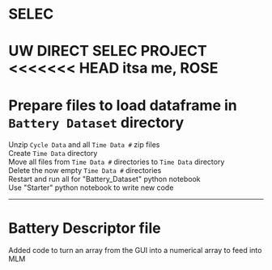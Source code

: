 # SELEC
UW DIRECT SELEC PROJECT
<<<<<<< HEAD
itsa me, ROSE
=======

# Prepare files to load dataframe in `Battery Dataset` directory
Unzip `Cycle Data` and all `Time Data #` zip files <br>
Create `Time Data` directory <br>
Move all files from `Time Data #` directories to `Time Data` directory <br>
Delete the now empty `Time Data #` directories <br>
Restart and run all for "Battery_Dataset" python notebook <br>
Use "Starter" python notebook to write new code <br>

-----
# Battery Descriptor file
Added code to turn an array from the GUI into a numerical array to feed into MLM
